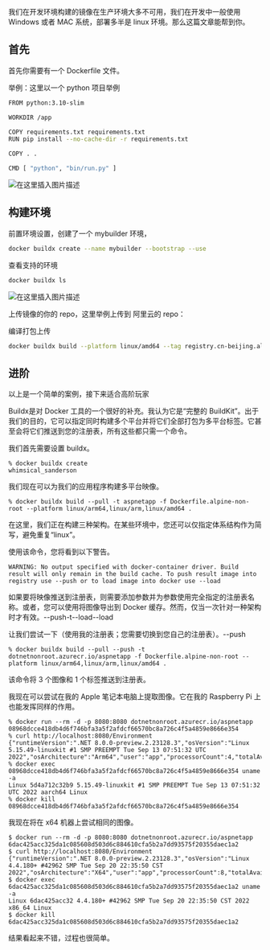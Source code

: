 我们在开发环境构建的镜像在生产环境大多不可用，我们在开发中一般使用 Windows 或者 MAC 系统，部署多半是 linux 环境。那么这篇文章能帮到你。



## 首先

首先你需要有一个 Dockerfile 文件。

举例：这里以一个 python 项目举例

```bash
FROM python:3.10-slim

WORKDIR /app

COPY requirements.txt requirements.txt
RUN pip install --no-cache-dir -r requirements.txt

COPY . .

CMD [ "python", "bin/run.py" ]

```


![在这里插入图片描述](https://img-blog.csdnimg.cn/2aaeeb99b14f456c8799058523701502.png)

## 构建环境


前置环境设置，创建了一个 mybuilder 环境，

```bash
docker buildx create --name mybuilder --bootstrap --use
```


查看支持的环境

```bash
docker buildx ls
```

![在这里插入图片描述](https://img-blog.csdnimg.cn/6c4b79fc347f41d89ad9ce3661190a8a.png)



上传镜像的你的 repo，这里举例上传到 阿里云的 repo：


编译打包上传

```bash
docker buildx build --platform linux/amd64 --tag registry.cn-beijing.aliyuncs.com/xxx/xxx:heloworldjavapub --push  .  
```

## 进阶

以上是一个简单的案例，接下来适合高阶玩家

Buildx是对 Docker 工具的一个很好的补充。我认为它是“完整的 BuildKit”。出于我们的目的，它可以指定同时构建多个平台并将它们全部打包为多平台标签。它甚至会将它们推送到您的注册表，所有这些都只需一个命令。

我们首先需要设置 buildx。

```
% docker buildx create
whimsical_sanderson
```

我们现在可以为我们的应用程序构建多平台映像。

```
% docker buildx build --pull -t aspnetapp -f Dockerfile.alpine-non-root --platform linux/arm64,linux/arm,linux/amd64 .
```

在这里，我们正在构建三种架构。在某些环境中，您还可以仅指定体系结构作为简写，避免重复“linux”。

使用该命令，您将看到以下警告。

```
WARNING: No output specified with docker-container driver. Build result will only remain in the build cache. To push result image into registry use --push or to load image into docker use --load
```

如果要将映像推送到注册表，则需要添加参数并为参数使用完全指定的注册表名称。或者，您可以使用将图像导出到 Docker 缓存。然而，仅当一次针对一种架构时才有效。--push-t--load--load

让我们尝试一下（使用我的注册表；您需要切换到您自己的注册表）。--push

```
% docker buildx build --pull --push -t dotnetnonroot.azurecr.io/aspnetapp -f Dockerfile.alpine-non-root --platform linux/arm64,linux/arm,linux/amd64 .
```

该命令将 3 个图像和 1 个标签推送到注册表。

我现在可以尝试在我的 Apple 笔记本电脑上提取图像。它在我的 Raspberry Pi 上也能发挥同样的作用。

```
% docker run --rm -d -p 8080:8080 dotnetnonroot.azurecr.io/aspnetapp
08968dcce418db4d6f746bfa3a5f2afdcf66570bc8a726c4f5a4859e8666e354
% curl http://localhost:8080/Environment
{"runtimeVersion":".NET 8.0.0-preview.2.23128.3","osVersion":"Linux 5.15.49-linuxkit #1 SMP PREEMPT Tue Sep 13 07:51:32 UTC 2022","osArchitecture":"Arm64","user":"app","processorCount":4,"totalAvailableMemoryBytes":4124512256,"memoryLimit":0,"memoryUsage":29548544}%
% docker exec 08968dcce418db4d6f746bfa3a5f2afdcf66570bc8a726c4f5a4859e8666e354 uname -a
Linux 5d4a712c32b9 5.15.49-linuxkit #1 SMP PREEMPT Tue Sep 13 07:51:32 UTC 2022 aarch64 Linux
% docker kill 08968dcce418db4d6f746bfa3a5f2afdcf66570bc8a726c4f5a4859e8666e354
```

我现在将在 x64 机器上尝试相同的图像。

```
$ docker run --rm -d -p 8080:8080 dotnetnonroot.azurecr.io/aspnetapp
6dac425acc325da1c085608d503d6c884610cfa5b2a7dd93575f20355daec1a2
$ curl http://localhost:8080/Environment
{"runtimeVersion":".NET 8.0.0-preview.2.23128.3","osVersion":"Linux 4.4.180+ #42962 SMP Tue Sep 20 22:35:50 CST 2022","osArchitecture":"X64","user":"app","processorCount":8,"totalAvailableMemoryBytes":8096030720,"memoryLimit":9223372036854771712,"memoryUsage":94019584}
$ docker exec 6dac425acc325da1c085608d503d6c884610cfa5b2a7dd93575f20355daec1a2 uname -a
Linux 6dac425acc32 4.4.180+ #42962 SMP Tue Sep 20 22:35:50 CST 2022 x86_64 Linux
$ docker kill 6dac425acc325da1c085608d503d6c884610cfa5b2a7dd93575f20355daec1a2
```

结果看起来不错，过程也很简单。


